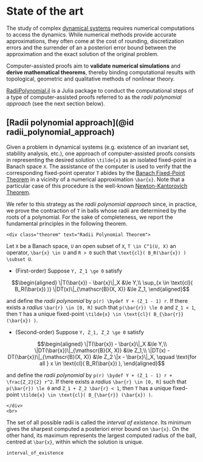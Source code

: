 # State of the art

The study of complex [dynamical systems](https://en.wikipedia.org/wiki/Dynamical_system) requires numerical computations to access the dynamics. While numerical methods provide accurate approximations, they often come at the cost of rounding, discretization errors and the surrender of an a posteriori error bound between the approximation and the exact solution of the original problem.

Computer-assisted proofs aim to **validate numerical simulations** and **derive mathematical theorems**, thereby binding computational results with topological, geometric and qualitative methods of nonlinear theory.

[RadiiPolynomial.jl](https://github.com/OlivierHnt/RadiiPolynomial.jl) is a Julia package to conduct the computational steps of a type of computer-assisted proofs referred to as the *radii polynomial approach* (see the next section below).

## [Radii polynomial approach](@id radii_polynomial_approach)

Given a problem in dynamical systems (e.g. existence of an invariant set, stability analysis, etc.), one approach of computer-assisted proofs consists in representing the desired solution ``\tilde{x}`` as an isolated fixed-point in a Banach space ``X``. The assistance of the computer is used to verify that the corresponding fixed-point operator ``T`` abides by the [Banach Fixed-Point Theorem](https://en.wikipedia.org/wiki/Banach_fixed-point_theorem) in a vicinity of a numerical approximation ``\bar{x}``. Note that a particular case of this procedure is the well-known [Newton-Kantorovich Theorem](https://en.wikipedia.org/wiki/Kantorovich_theorem).

We refer to this strategy as the *radii polynomial approach* since, in practice, we prove the contraction of ``T`` in balls whose radii are determined by the roots of a polynomial. For the sake of completeness, we report the fundamental principles in the following theorem.

```@raw html
<div class="theorem" text="Radii Polynomial Theorem">
```
Let ``X`` be a Banach space, ``U`` an open subset of ``X``, ``T \in C^1(U, X)`` an operator, ``\bar{x} \in U`` and ``R > 0`` such that ``\text{cl}( B_R(\bar{x}) ) \subset U``.
- (First-order) Suppose ``Y, Z_1 \ge 0`` satisfy
```math
\begin{aligned}
\|T(\bar{x}) - \bar{x}\|_X &\le Y,\\
\sup_{x \in \text{cl}( B_R(\bar{x}) )} \|DT(x)\|_{\mathscr{B}(X, X)} &\le Z_1,
\end{aligned}
```
and define the *radii polynomial* by ``p(r) \bydef Y + (Z_1 - 1) r``.
If there exists a *radius* ``\bar{r} \in [0, R]`` such that ``p(\bar{r}) \le 0`` and ``Z_1 < 1``, then ``T`` has a unique fixed-point ``\tilde{x} \in \text{cl}( B_{\bar{r}} (\bar{x}) )``.
- (Second-order) Suppose ``Y, Z_1, Z_2 \ge 0`` satisfy
```math
\begin{aligned}
\|T(\bar{x}) - \bar{x}\|_X &\le Y,\\
\|DT(\bar{x})\|_{\mathscr{B}(X, X)} &\le Z_1,\\
\|DT(x) - DT(\bar{x})\|_{\mathscr{B}(X, X)} &\le Z_2 \|x - \bar{x}\|_X, \qquad \text{for all } x \in \text{cl}( B_R(\bar{x}) ),
\end{aligned}
```
and define the *radii polynomial* by ``p(r) \bydef Y + (Z_1 - 1) r + \frac{Z_2}{2} r^2``.
If there exists a *radius* ``\bar{r} \in [0, R]`` such that ``p(\bar{r}) \le 0`` and ``Z_1 + Z_2 \bar{r} < 1``, then ``T`` has a unique fixed-point ``\tilde{x} \in \text{cl}( B_{\bar{r}} (\bar{x}) )``.
```@raw html
</div>
<br>
```

The set of all possible radii is called the *interval of existence*. Its minimum gives the sharpest computed a posteriori error bound on ``\bar{x}``. On the other hand, its maximum represents the largest computed radius of the ball, centred at ``\bar{x}``, within which the solution is unique.

```@docs
interval_of_existence
```
